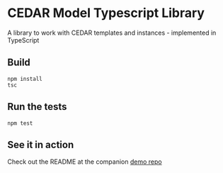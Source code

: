 # CEDAR Model Typescript Library
A library to work with CEDAR templates and instances - implemented in TypeScript

## Build
```shell
npm install
tsc
```

## Run the tests
```shell
npm test
```

## See it in action
Check out the README at the companion [demo repo](https://github.com/metadatacenter/cedar-model-typescript-library-demo)
